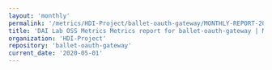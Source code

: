 ```yaml
---
layout: 'monthly'
permalink: '/metrics/HDI-Project/ballet-oauth-gateway/MONTHLY-REPORT-2020-05-01/'
title: 'DAI Lab OSS Metrics Metrics report for ballet-oauth-gateway | MONTHLY-REPORT-2020-05-01'
organization: 'HDI-Project'
repository: 'ballet-oauth-gateway'
current_date: '2020-05-01'
---
```

